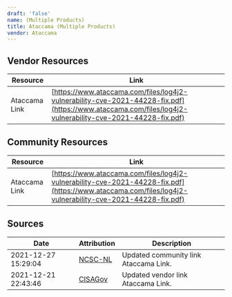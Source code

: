 ```yaml
---
draft: 'false'
name: (Multiple Products)
title: Ataccama (Multiple Products)
vendor: Ataccama
---
```


## Vendor Resources
| Resource | Link |
| --- | --- |
| Ataccama Link | [https://www.ataccama.com/files/log4j2-vulnerability-cve-2021-44228-fix.pdf](https://www.ataccama.com/files/log4j2-vulnerability-cve-2021-44228-fix.pdf) |

## Community Resources
| Resource | Link |
| --- | --- |
| Ataccama Link | [https://www.ataccama.com/files/log4j2-vulnerability-cve-2021-44228-fix.pdf](https://www.ataccama.com/files/log4j2-vulnerability-cve-2021-44228-fix.pdf) |


## Sources
| Date | Attribution | Description |
| --- | --- | --- |
| 2021-12-27 15:29:04 | [NCSC-NL](https://github.com/NCSC-NL/log4shell/blob/main/software/README.md) | Updated community link Ataccama Link.  |
| 2021-12-21 22:43:46 | [CISAGov](https://raw.githubusercontent.com/cisagov/log4j-affected-db/develop/README.md) | Updated vendor link Ataccama Link.  |
